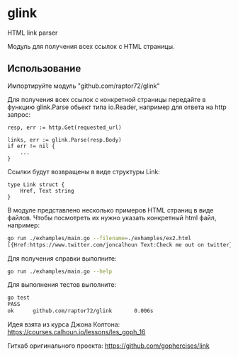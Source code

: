 # glink
HTML link parser 

Модуль для получения всех ссылок с HTML страницы.

## Использование

Импортируйте модуль "github.com/raptor72/glink"

Для получения всех ссылок с конкретной страницы передайте в функцию glink.Parse обьект типа io.Reader, например для ответа на http запрос:

```golang
resp, err := http.Get(requested_url)

links, err := glink.Parse(resp.Body)
if err != nil {
	...
}
```

Ссылки будут возвращены в виде структуры Link:

```golang
type Link struct {
    Href, Text string
}
```

В модуле представлено несколько примеров HTML страниц в виде файлов. Чтобы посмотреть их нужно указать конкретный html файл, например:

```bash
go run ./exhamples/main.go --filename=./exhamples/ex2.html
[{Href:https://www.twitter.com/joncalhoun Text:Check me out on twitter} {Href:https://github.com/gophercises Text:Gophercises is on Github !}]
```

Для получения справки выполните:

```bash
go run ./exhamples/main.go --help
```

Для выполнения тестов выполните:
```bash
go test
PASS
ok      github.com/raptor72/glink       0.006s
```

Идея взята из курса Джона Колтона: https://courses.calhoun.io/lessons/les_goph_16

Гитхаб оригинального проекта: https://github.com/gophercises/link
